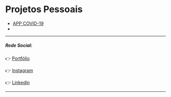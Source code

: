 # Projetos Pessoais

- [APP COVID-19](https://github.com/IagoAntunes/Projetos-Pessoais/tree/master/APP%20COVID-19)
-


***
##### Rede Social:

:point_right: [Portfólio](https://busque.dev/h/iago)

:point_right: [Instagram](https://www.instagram.com/iago_ferreira010/?hl=pt-br)

:point_right: [Linkedin](https://www.linkedin.com/in/iago-antunes-5277131a5/)

***
